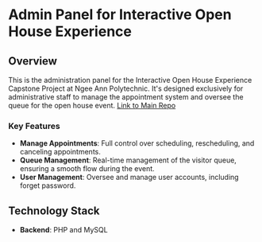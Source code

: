 # Admin Panel for Interactive Open House Experience

## Overview

This is the administration panel for the Interactive Open House Experience Capstone Project at Ngee Ann Polytechnic. It's designed exclusively for administrative staff to manage the appointment system and oversee the queue for the open house event. <a href="https://github.com/avintech/capstone-project">Link to Main Repo</a>

### Key Features

- **Manage Appointments**: Full control over scheduling, rescheduling, and canceling appointments.
- **Queue Management**: Real-time management of the visitor queue, ensuring a smooth flow during the event.
- **User Management**: Oversee and manage user accounts, including forget password.

## Technology Stack

- **Backend**: PHP and MySQL
